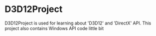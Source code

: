 # D3D12Project
D3D12Project is used for learning about 'D3D12' and 'DirectX' API. This project also contains Windows API code little bit
